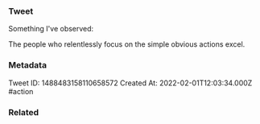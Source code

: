 ### Tweet
Something I've observed:

The people who relentlessly focus on the simple obvious actions excel.

### Metadata
Tweet ID: 1488483158110658572
Created At: 2022-02-01T12:03:34.000Z
#action

### Related

